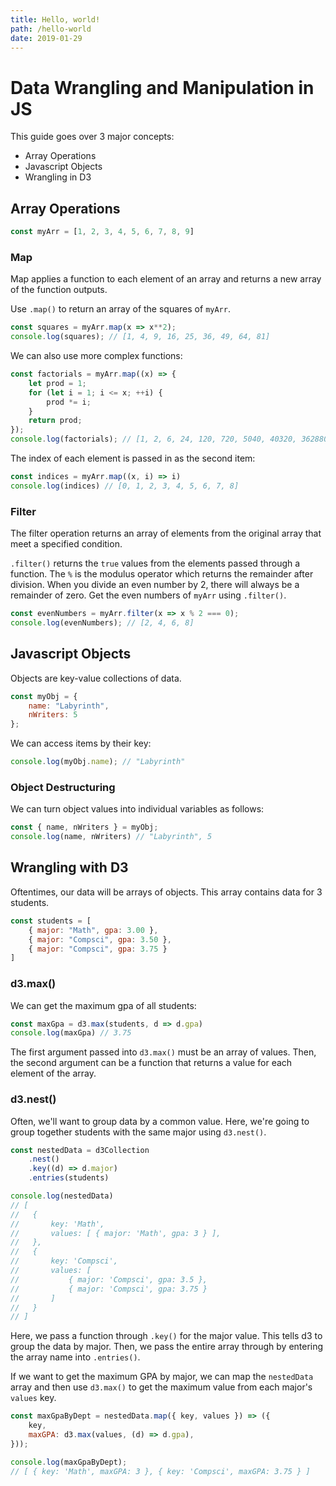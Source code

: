 ```yaml
---
title: Hello, world!
path: /hello-world
date: 2019-01-29
---
```


# Data Wrangling and Manipulation in JS

This guide goes over 3 major concepts:

* Array Operations
* Javascript Objects
* Wrangling in D3

## Array Operations

```js
const myArr = [1, 2, 3, 4, 5, 6, 7, 8, 9]
```

### Map

Map applies a function to each element of an array and returns a new array of the function outputs.

Use `.map()` to return an array of the squares of `myArr`.

```js
const squares = myArr.map(x => x**2);
console.log(squares); // [1, 4, 9, 16, 25, 36, 49, 64, 81]
```

We can also use more complex functions:

```js
const factorials = myArr.map((x) => {
    let prod = 1;
    for (let i = 1; i <= x; ++i) {
        prod *= i;
    }
    return prod;
});
console.log(factorials); // [1, 2, 6, 24, 120, 720, 5040, 40320, 362880]
```

The index of each element is passed in as the second item:

```js
const indices = myArr.map((x, i) => i)
console.log(indices) // [0, 1, 2, 3, 4, 5, 6, 7, 8]
```

### Filter

The filter operation returns an array of elements from the original array that meet a specified condition.

`.filter()` returns the `true` values from the elements passed through a function. The `%` is the modulus operator which returns the remainder after division. When you divide an even number by 2, there will always be a remainder of zero. Get the even numbers of `myArr` using `.filter()`.

```js
const evenNumbers = myArr.filter(x => x % 2 === 0);
console.log(evenNumbers); // [2, 4, 6, 8]
```

## Javascript Objects

Objects are key-value collections of data.

```js
const myObj = {
    name: "Labyrinth",
    nWriters: 5
};
```

We can access items by their key:

```js
console.log(myObj.name); // "Labyrinth"
```

### Object Destructuring

We can turn object values into individual variables as follows: 

```js
const { name, nWriters } = myObj;
console.log(name, nWriters) // "Labyrinth", 5
```

## Wrangling with D3

Oftentimes, our data will be arrays of objects. This array contains data for 3 students.

```js
const students = [
    { major: "Math", gpa: 3.00 },
    { major: "Compsci", gpa: 3.50 },
    { major: "Compsci", gpa: 3.75 }
]
```

### d3.max()

We can get the maximum gpa of all students:

```js
const maxGpa = d3.max(students, d => d.gpa)
console.log(maxGpa) // 3.75
```

The first argument passed into `d3.max()` must be an array of values. Then, the second argument can be a function that returns a value for each element of the array.

### d3.nest()

Often, we'll want to group data by a common value. Here, we're going to group together students with the same major using `d3.nest()`.

```js
const nestedData = d3Collection
    .nest()
    .key((d) => d.major)
    .entries(students)

console.log(nestedData)
// [
//   { 
//       key: 'Math', 
//       values: [ { major: 'Math', gpa: 3 } ],
//   },
//   { 
//       key: 'Compsci', 
//       values: [ 
//           { major: 'Compsci', gpa: 3.5 }, 
//           { major: 'Compsci', gpa: 3.75 } 
//       ] 
//   }
// ]
```

Here, we pass a function through `.key()` for the major value. This tells d3 to group the data by major. Then, we pass the entire array through by entering the array name into `.entries()`.


If we want to get the maximum GPA by major, we can map the `nestedData` array and then use `d3.max()` to get the maximum value from each major's `values` key.

```js
const maxGpaByDept = nestedData.map({ key, values }) => ({
    key,
    maxGPA: d3.max(values, (d) => d.gpa),
}));

console.log(maxGpaByDept);
// [ { key: 'Math', maxGPA: 3 }, { key: 'Compsci', maxGPA: 3.75 } ]
```